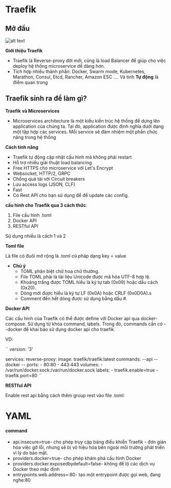 # Traefik

## Mở đầu

![alt text](https://images.viblo.asia/fce9ff11-3106-42c9-a27a-324e55df6b0c.png)

**Giới thiệu Traefik**
- Traefik là Reverse-proxy đời mới, cũng là load Balancer để  giúp cho việc deploy hệ thống microservice dễ dàng hơn.
- Tích hợp nhiều thành phần: Docker, Swarm mode, Kubernetes, Marathon, Consul, Etcd, Rancher, Amazon ESC .... Và tính **Tự động** là điểm quan trong 

## Traefik sinh ra để làm gì?

**Traefik và Microservices**

- Microservices architecture là một kiểu kiến trúc hệ thống để dựng lên application của chúng ta. Tại đó, application được định nghĩa dưới dạng một tập hợp các services. Mỗi service sẽ đảm nhiệm một phần chức năng trong hệ thống

**Cách tính năng**

- Traefik tự động cập nhật cấu hình mà không phải restart
- Hỗ trợ nhiều giải thuật load balancing
- Free HTTPS cho microservice với Let's Encrypt
- Websocket, HTTP/2, GRPC
- Chống quá tải với Circuit breakers
- Lưu access logs (JSON, CLF)
- Fast
- Có Rest API cho bạn sử dụng để để update các config.

**cấu hình cho Traefik qua 3 cách thức**:

1. File cấu hình .toml
2. Docker API
3. RESTful API

Sử dụng nhiều là cách 1 và 2

**Toml file**

Là file có đuôi mở rộng là .toml
cú pháp dạng key = value

- **Chú ý**
    + TOML phân biệt chữ hoa chữ thường.
    + File TOML phải là tài liệu Unicode được mã hóa UTF-8 hợp lệ.
    + Khoảng trắng được TOML hiểu là ký tự tab (0x09) hoặc dấu cách (0x20).
    + Dòng mới được hiểu là ký tự LF (0x0A) hoặc CRLF (0x0D0A).s
    + Comment đến hết dòng được sử dụng bằng dấu #.

**Docker API**

Các cấu hình của Traefik có thể được define với Docker api qua docker-compose. Sử dụng từ khóa command, labels. Trong đó, commands cần có --docker để khai báo sử dụng docker api cho traefik.

VD:

``
version: '3'

services:
    reverse-proxy:
        image: traefik/traefik:latest
        commands: --api --docker --
        ports:
            - 80:80
            - 443:443
        volumes:
            - /var/run/docker.sock:/var/run/docker.sock
        labels:
            - traefik.enable=true
            - traefik.port=80
``

**RESTful API**

Enable rest api bằng cách thêm group rest vào file .toml:


# YAML

#### command
- api.insecure=true- cho phép truy cập bảng điều khiển Traefik - đơn giản hóa việc gỡ lỗi, nhưng sẽ bị vô hiệu hóa bên ngoài môi trường phát triển vì lý do bảo mật.
- providers.docker=true- cho phép khám phá cấu hình Docker
- providers.docker.exposedbydefault=false- không để lộ các dịch vụ Docker theo mặc định
- entrypoints.web.address=:80- tạo một entrypoint được gọi web, đang nghe:80
